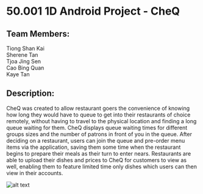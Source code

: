 # 50.001 1D Android Project - CheQ

## Team Members:
Tiong Shan Kai <br>
Sherene Tan <br>
Tjoa Jing Sen <br>
Cao Bing Quan <br>
Kaye Tan

## Description:
CheQ was created to allow restaurant goers the convenience of knowing how long they would have to queue to get into their restaurants of choice remotely, without having to travel to the physical location and finding a long queue waiting for them. CheQ displays queue waiting times for different groups sizes and the number of patrons in front of you in the queue. After deciding on a restaurant, users can join the queue and pre-order menu items via the application, saving them some time when the restaurant begins to prepare their meals as their turn to enter nears. Restaurants are able to upload their dishes and prices to CheQ for customers to view as well, enabling them to feature limited time only dishes which users can then view in their accounts.

![alt text](https://github.com/shankaikai/CheQ/blob/app_master/Poster%20Cheq-01.png)
